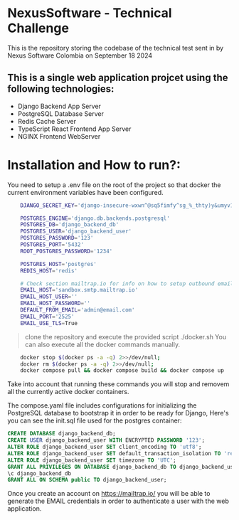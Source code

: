# NexusSoftware - Technical Challenge
This is the repository storing the codebase of the technical test sent in by Nexus Software Colombia on September 18 2024

## This is a single web application projcet using the following technologies:
- Django Backend App Server
- PostgreSQL Database Server
- Redis Cache Server
- TypeScript React Frontend App Server
- NGINX Frontend WebServer

# Installation and How to run?:
You need to setup a .env file on the root of the project so that docker the current environment variables have been configured.
``` bash
    DJANGO_SECRET_KEY='django-insecure-wxwn^@sq5fimfy^sg_%_thty)y&umyv1+xr%j$97kgdoku9)mt'

    POSTGRES_ENGINE='django.db.backends.postgresql'
    POSTGRES_DB='django_backend_db'
    POSTGRES_USER='django_backend_user'
    POSTGRES_PASSWORD='123'
    POSTGRES_PORT='5432'
    ROOT_POSTGRES_PASSWORD='1234'

    POSTGRES_HOST='postgres'
    REDIS_HOST='redis'

    # Check section mailtrap.io for info on how to setup outbound email testing and validation.
    EMAIL_HOST='sandbox.smtp.mailtrap.io'
    EMAIL_HOST_USER=''
    EMAIL_HOST_PASSWORD=''
    DEFAULT_FROM_EMAIL='admin@email.com'
    EMAIL_PORT='2525'
    EMAIL_USE_TLS=True
```

> clone the repository and execute the provided script ./docker.sh
> You can also execute all the docker commands manually.
``` bash
    docker stop $(docker ps -a -q) 2>>/dev/null;
    docker rm $(docker ps -a -q) 2>>/dev/null;
    docker compose pull && docker compose build && docker compose up
```
Take into account that running these commands you will stop and removem all the currently active docker containers.

The compose.yaml file includes configurations for initializing the PostgreSQL database to bootstrap it in order to be ready for Django,
Here's you can see the init.sql file used for the postgres container:
``` sql
CREATE DATABASE django_backend_db;
CREATE USER django_backend_user WITH ENCRYPTED PASSWORD '123';
ALTER ROLE django_backend_user SET client_encoding TO 'utf8';
ALTER ROLE django_backend_user SET default_transaction_isolation TO 'read committed';
ALTER ROLE django_backend_user SET timezone TO 'UTC';
GRANT ALL PRIVILEGES ON DATABASE django_backend_db TO django_backend_user;
\c django_backend_db
GRANT ALL ON SCHEMA public TO django_backend_user;
```

Once you create an account on https://mailtrap.io/ you will be able to generate the EMAIL credentials in order to authenticate a user with the web application.
